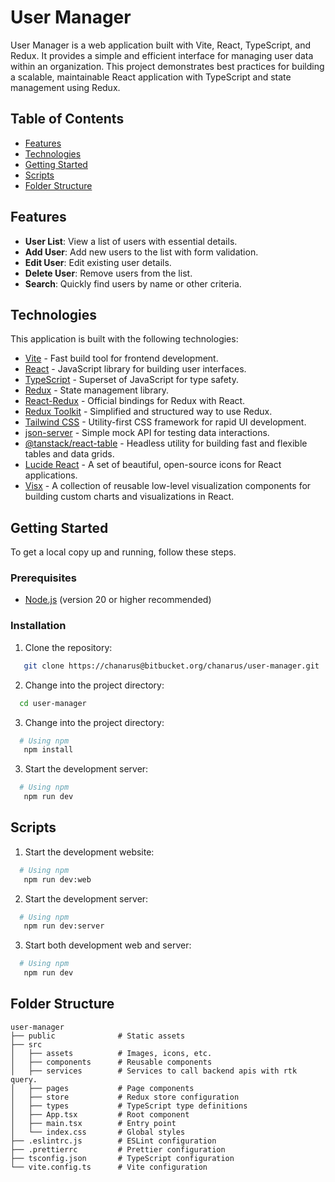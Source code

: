 # User Manager

User Manager is a web application built with Vite, React, TypeScript, and Redux. It provides a simple and efficient interface for managing user data within an organization. This project demonstrates best practices for building a scalable, maintainable React application with TypeScript and state management using Redux.

## Table of Contents

- [Features](#features)
- [Technologies](#technologies)
- [Getting Started](#getting-started)
- [Scripts](#scripts)
- [Folder Structure](#folder-structure)

## Features

- **User List**: View a list of users with essential details.
- **Add User**: Add new users to the list with form validation.
- **Edit User**: Edit existing user details.
- **Delete User**: Remove users from the list.
- **Search**: Quickly find users by name or other criteria.

## Technologies

This application is built with the following technologies:

- [Vite](https://vitejs.dev/) - Fast build tool for frontend development.
- [React](https://reactjs.org/) - JavaScript library for building user interfaces.
- [TypeScript](https://www.typescriptlang.org/) - Superset of JavaScript for type safety.
- [Redux](https://redux.js.org/) - State management library.
- [React-Redux](https://react-redux.js.org/) - Official bindings for Redux with React.
- [Redux Toolkit](https://redux-toolkit.js.org/) - Simplified and structured way to use Redux.
- [Tailwind CSS](https://tailwindcss.com/) - Utility-first CSS framework for rapid UI development.
- [json-server](https://github.com/typicode/json-server) - Simple mock API for testing data interactions.
- [@tanstack/react-table](https://tanstack.com/table/v8) - Headless utility for building fast and flexible tables and data grids.
- [Lucide React](https://lucide.dev/) - A set of beautiful, open-source icons for React applications.
- [Visx](https://airbnb.io/visx) - A collection of reusable low-level visualization components for building custom charts and visualizations in React.

## Getting Started

To get a local copy up and running, follow these steps.

### Prerequisites

- [Node.js](https://nodejs.org/) (version 20 or higher recommended)

### Installation

1. Clone the repository:

```bash
   git clone https://chanarus@bitbucket.org/chanarus/user-manager.git
```

2. Change into the project directory:

```bash
  cd user-manager
```

3. Change into the project directory:

```bash
  # Using npm
   npm install
```

3. Start the development server:

```bash
  # Using npm
   npm run dev
```

## Scripts

1. Start the development website:

```bash
  # Using npm
   npm run dev:web
```

2. Start the development server:

```bash
  # Using npm
   npm run dev:server
```

3. Start both development web and server:

```bash
  # Using npm
   npm run dev
```

## Folder Structure

```
user-manager
├── public              # Static assets
├── src
│   ├── assets          # Images, icons, etc.
│   ├── components      # Reusable components
│   ├── services        # Services to call backend apis with rtk query.
│   ├── pages           # Page components
│   ├── store           # Redux store configuration
│   ├── types           # TypeScript type definitions
│   ├── App.tsx         # Root component
│   ├── main.tsx        # Entry point
│   └── index.css       # Global styles
├── .eslintrc.js        # ESLint configuration
├── .prettierrc         # Prettier configuration
├── tsconfig.json       # TypeScript configuration
└── vite.config.ts      # Vite configuration

```
